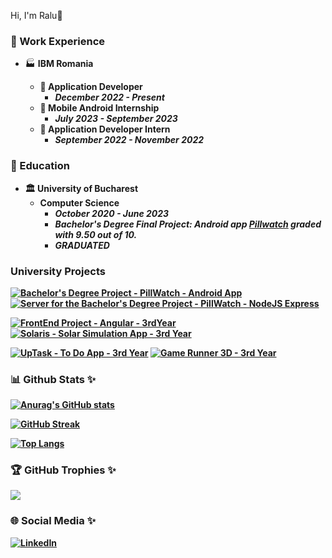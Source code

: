 Hi, I'm Ralu👋

### :small_orange_diamond: Work Experience
- 🏭 <b>IBM Romania<b>
    - <b>:small_blue_diamond: Application Developer</b>
        - <i><b>December 2022 - Present</b></i>
    - <b>:small_blue_diamond: Mobile Android Internship</b>
        - <i><b>July 2023 - September 2023</b></i>
    - <b>:small_blue_diamond: Application Developer Intern</b>
        - <i><b>September 2022 - November 2022</b></i>

### :small_orange_diamond: Education
- 🏛 <b>University of Bucharest</b>
    - <b>Computer Science</b> 
      - <i><b>October 2020 - June 2023</b></i>
      - <i>Bachelor's Degree Final Project: Android app <b>[Pillwatch](https://github.com/ralucafritz/PillWatch)</b> graded with <b>9.50</b> out of <b>10</b>.</i>
      - <i><b>GRADUATED</b></i>

### University Projects

[![Bachelor's Degree Project - PillWatch - Android App](https://github-readme-stats.vercel.app/api/pin/?username=ralucafritz&theme=material-palenight&repo=PillWatch)](https://github.com/ralucafritz/PillWatch)   [![Server for the Bachelor's Degree Project - PillWatch - NodeJS Express](https://github-readme-stats.vercel.app/api/pin/?username=ralucafritz&theme=material-palenight&repo=PillWatch-NodeJSServer)](https://github.com/ralucafritz/PillWatch-NodeJSServer)

[![FrontEnd Project - Angular - 3rdYear](https://github-readme-stats.vercel.app/api/pin/?username=ralucafritz&theme=material-palenight&repo=FE-Project-Angular-Year-3)](https://github.com/ralucafritz/FE-Project-Angular-Year-3)   [![Solaris - Solar Simulation App - 3rd Year](https://github-readme-stats.vercel.app/api/pin/?username=ralucafritz&theme=material-palenight&repo=Solaris-Unity-Year-3)](https://github.com/ralucafritz/Solaris-Unity-Year-3)

[![UpTask - To Do App - 3rd Year](https://github-readme-stats.vercel.app/api/pin/?username=ralucafritz&theme=material-palenight&repo=UpTask-Year-3)](https://github.com/ralucafritz/UpTask-Year-3)   [![Game Runner 3D - 3rd Year](https://github-readme-stats.vercel.app/api/pin/?username=ralucafritz&theme=material-palenight&repo=Uni-Class-Game-Dev-Project-Year-3)](https://github.com/ralucafritz/Uni-Class-Game-Dev-Project-Year-3)

### 📊 Github Stats ✨

[![Anurag's GitHub stats](https://github-readme-stats.vercel.app/api?username=ralucafritz&theme=material-palenight&show_icons=true)](https://github.com/anuraghazra)

[![GitHub Streak](https://github-readme-streak-stats.herokuapp.com?user=ralucafritz&theme=material-palenight&date_format=j%20M%5B%20Y%5D)](https://git.io/streak-stats)

[![Top Langs](https://github-readme-stats.vercel.app/api/top-langs/?username=ralucafritz&theme=material-palenight&hide_border=false&include_all_commits=true&count_private=true&layout=compact)](https://github.com/anuraghazra/github-readme-stats)


### 🏆 GitHub Trophies ✨

![](https://github-profile-trophy.vercel.app/?username=ralucafritz&theme=material-palenight&no-frame=false&no-bg=false&margin-w=4)

### 🌐 Social Media ✨
[![LinkedIn](https://img.shields.io/badge/LinkedIn-%230077B5.svg?logo=linkedin&logoColor=white)](https://www.linkedin.com/in/ralucafritz/) 
